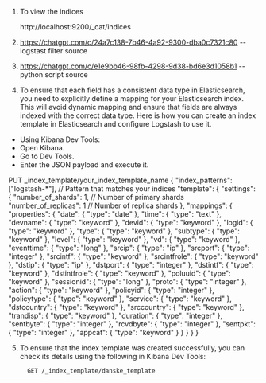 1. To view the indices 

     http://localhost:9200/_cat/indices

2. https://chatgpt.com/c/24a7c138-7b46-4a92-9300-dba0c7321c80 -- logstast filter source
3. https://chatgpt.com/c/e1e9bb46-98fb-4298-9d38-bd6e3d1058b1 -- python script source


4. To ensure that each field has a consistent data type in Elasticsearch, you need to explicitly define a mapping for your Elasticsearch index. This will avoid dynamic mapping and ensure that fields are always indexed with the correct data type. Here is how you can create an index template in Elasticsearch and configure Logstash to use it.


- Using Kibana Dev Tools:
- Open Kibana.
- Go to Dev Tools.
- Enter the JSON payload and execute it.

PUT _index_template/your_index_template_name
{
  "index_patterns": ["logstash-*"],  // Pattern that matches your indices
  "template": {
    "settings": {
      "number_of_shards": 1,           // Number of primary shards
      "number_of_replicas": 1          // Number of replica shards
    },
    "mappings": {
      "properties": {
        "date": { "type": "date" },
        "time": { "type": "text" },
        "devname": { "type": "keyword" },
        "devid": { "type": "keyword" },
        "logid": { "type": "keyword" },
        "type": { "type": "keyword" },
        "subtype": { "type": "keyword" },
        "level": { "type": "keyword" },
        "vd": { "type": "keyword" },
        "eventtime": { "type": "long" },
        "srcip": { "type": "ip" },
        "srcport": { "type": "integer" },
        "srcintf": { "type": "keyword" },
        "srcintfrole": { "type": "keyword" },
        "dstip": { "type": "ip" },
        "dstport": { "type": "integer" },
        "dstintf": { "type": "keyword" },
        "dstintfrole": { "type": "keyword" },
        "poluuid": { "type": "keyword" },
        "sessionid": { "type": "long" },
        "proto": { "type": "integer" },
        "action": { "type": "keyword" },
        "policyid": { "type": "integer" },
        "policytype": { "type": "keyword" },
        "service": { "type": "keyword" },
        "dstcountry": { "type": "keyword" },
        "srccountry": { "type": "keyword" },
        "trandisp": { "type": "keyword" },
        "duration": { "type": "integer" },
        "sentbyte": { "type": "integer" },
        "rcvdbyte": { "type": "integer" },
        "sentpkt": { "type": "integer" },
        "appcat": { "type": "keyword" }
      }
    }
  }
}

5. To ensure that the index template was created successfully, you can check its details using the following in Kibana Dev Tools:

         GET /_index_template/danske_template
